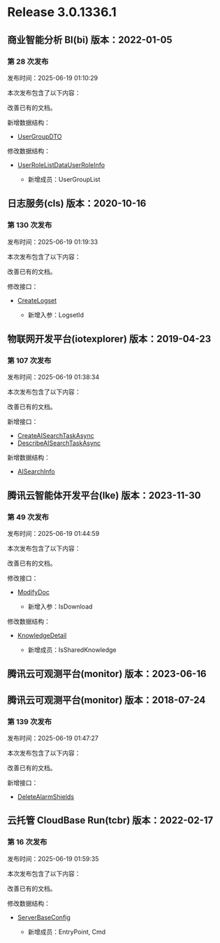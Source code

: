 # Release 3.0.1336.1

## 商业智能分析 BI(bi) 版本：2022-01-05

### 第 28 次发布

发布时间：2025-06-19 01:10:29

本次发布包含了以下内容：

改善已有的文档。

新增数据结构：

* [UserGroupDTO](https://cloud.tencent.com/document/api/590/73726#UserGroupDTO)

修改数据结构：

* [UserRoleListDataUserRoleInfo](https://cloud.tencent.com/document/api/590/73726#UserRoleListDataUserRoleInfo)

	* 新增成员：UserGroupList




## 日志服务(cls) 版本：2020-10-16

### 第 130 次发布

发布时间：2025-06-19 01:19:33

本次发布包含了以下内容：

改善已有的文档。

修改接口：

* [CreateLogset](https://cloud.tencent.com/document/api/614/58626)

	* 新增入参：LogsetId




## 物联网开发平台(iotexplorer) 版本：2019-04-23

### 第 107 次发布

发布时间：2025-06-19 01:38:34

本次发布包含了以下内容：

改善已有的文档。

新增接口：

* [CreateAISearchTaskAsync](https://cloud.tencent.com/document/api/1081/119845)
* [DescribeAISearchTaskAsync](https://cloud.tencent.com/document/api/1081/119844)

新增数据结构：

* [AISearchInfo](https://cloud.tencent.com/document/api/1081/34988#AISearchInfo)



## 腾讯云智能体开发平台(lke) 版本：2023-11-30

### 第 49 次发布

发布时间：2025-06-19 01:44:59

本次发布包含了以下内容：

改善已有的文档。

修改接口：

* [ModifyDoc](https://cloud.tencent.com/document/api/1759/105058)

	* 新增入参：IsDownload


修改数据结构：

* [KnowledgeDetail](https://cloud.tencent.com/document/api/1759/105104#KnowledgeDetail)

	* 新增成员：IsSharedKnowledge




## 腾讯云可观测平台(monitor) 版本：2023-06-16



## 腾讯云可观测平台(monitor) 版本：2018-07-24

### 第 139 次发布

发布时间：2025-06-19 01:47:27

本次发布包含了以下内容：

改善已有的文档。

新增接口：

* [DeleteAlarmShields](https://cloud.tencent.com/document/api/248/119846)



## 云托管 CloudBase Run(tcbr) 版本：2022-02-17

### 第 16 次发布

发布时间：2025-06-19 01:59:35

本次发布包含了以下内容：

改善已有的文档。

修改数据结构：

* [ServerBaseConfig](https://cloud.tencent.com/document/api/1243/75713#ServerBaseConfig)

	* 新增成员：EntryPoint, Cmd




